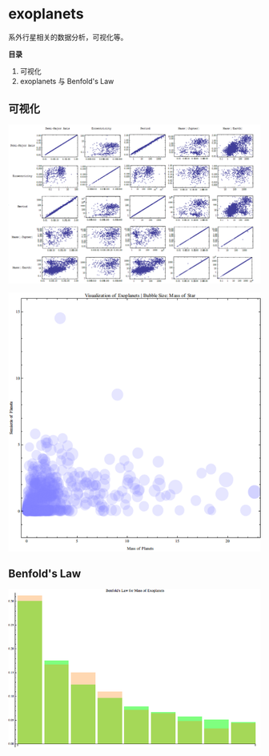 exoplanets
==========


系外行星相关的数据分析，可视化等。


**目录**

1. 可视化
2. exoplanets 与 Benfold's Law


##  可视化


![](visualization/Export/array.jpg)

![](visualization/Export/ExoplanetVis.png)


## Benfold's Law


![](benfold/export/barMvB.png)
